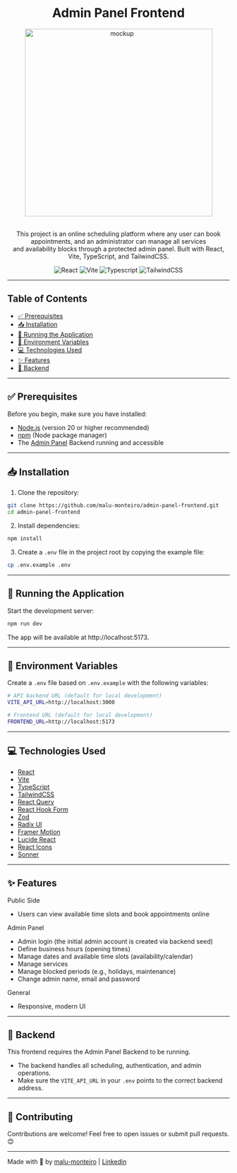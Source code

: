 <h1 align="center">
  Admin Panel Frontend
</h1>

<div align="center">
  <img src="https://github.com/user-attachments/assets/d5e03f95-47ef-4ba7-8c26-e8eb522c9314" alt="mockup" height="425" />
</div>
<br>
<p align="center">
  This project is an online scheduling platform where any user can book appointments, and an administrator can manage all services<br> and availability blocks through a protected admin panel.
  Built with React, Vite, TypeScript, and TailwindCSS.
</p>

<div align="center">

 <img src="https://img.shields.io/badge/React-19.1.0-61DAFB?style=for-the-badge&logo=react&logoColor=61DAFB" alt="React" />
  <img src="https://img.shields.io/badge/Vite-6.2.0-646CFF?style=for-the-badge&logo=vite&logoColor=646CFF" alt="Vite" />
  <img src="https://img.shields.io/badge/Typescript-5.7.2-3178C6?style=for-the-badge&logo=typescript&logoColor=3178C6" alt="Typescript" />
  <img src="https://img.shields.io/badge/Tailwind_CSS-4.1.1-06B6D4?style=for-the-badge&logo=tailwindcss&logoColor=06B6D4" alt="TailwindCSS" />
</div>

---

## Table of Contents

- [✅ Prerequisites](#-prerequisites)  
- [📥 Installation](#-installation)  
- [🚀 Running the Application](#-running-the-application)  
- [🔧 Environment Variables](#-environment-variables)  
- [💻 Technologies Used](#-technologies-used)  
- [✨ Features](#-features) 
- [🔌 Backend](#-backend)  
  
---

## ✅ Prerequisites

Before you begin, make sure you have installed:

- [Node.js](https://nodejs.org/) (version 20 or higher recommended)  
- [npm](https://www.npmjs.com/get-npm) (Node package manager)  
- The <a href="https://github.com/malu-monteiro/admin-panel-backend">Admin Panel</a> Backend running and accessible

---

## 📥 Installation

1. Clone the repository:
```bash
git clone https://github.com/malu-monteiro/admin-panel-frontend.git
cd admin-panel-frontend
```

2. Install dependencies:
```bash
npm install
```
3. Create a `.env` file in the project root by copying the example file:
```bash
cp .env.example .env
```
---

## 🚀 Running the Application

Start the development server:
```bash
npm run dev
```
The app will be available at http://localhost:5173.

---

## 🔧 Environment Variables

Create a `.env` file based on `.env.example` with the following variables:

```bash
# API backend URL (default for local development)
VITE_API_URL=http://localhost:3000

# Frontend URL (default for local development)
FRONTEND_URL=http://localhost:5173
```

---

## 💻 Technologies Used

- [React](https://react.dev/)  
- [Vite](https://vite.dev/)  
- [TypeScript](https://www.typescriptlang.org/)  
- [TailwindCSS](https://tailwindcss.com/)  
- [React Query](https://tanstack.com/query/latest)  
- [React Hook Form](https://react-hook-form.com/)  
- [Zod](https://zod.dev/)  
- [Radix UI](https://www.radix-ui.com/)  
- [Framer Motion](https://motion.dev/) 
- [Lucide React](https://lucide.dev/)  
- [React Icons](https://react-icons.github.io/react-icons/) 
- [Sonner](https://sonner.emilkowal.ski/) 

---

## ✨ Features

Public Side

- Users can view available time slots and book appointments online

Admin Panel

- Admin login (the initial admin account is created via backend seed)
- Define business hours (opening times)
- Manage dates and available time slots (availability/calendar)
- Manage services 
- Manage blocked periods (e.g., holidays, maintenance)
- Change admin name, email and password

General

- Responsive, modern UI

---

## 🔌 Backend

This frontend requires the Admin Panel Backend to be running.

- The backend handles all scheduling, authentication, and admin operations.
- Make sure the `VITE_API_URL` in your `.env` points to the correct backend address.

---

## 🤝 Contributing

Contributions are welcome! Feel free to open issues or submit pull requests. 😊

---

Made with 💜 by [malu-monteiro](https://github.com/malu-monteiro) | [Linkedin](https://www.linkedin.com/in/m-monteiro/)
